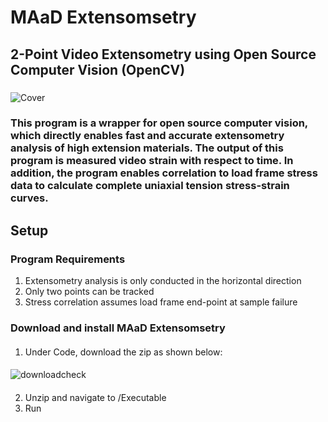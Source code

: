 # MAaD Extensomsetry
## 2-Point Video Extensometry using Open Source Computer Vision (OpenCV)
###
![Cover](https://user-images.githubusercontent.com/110251841/183166399-e70332ae-2ff7-4524-9d1c-d8a6df2374e6.PNG)
### This program is a wrapper for open source computer vision, which directly enables fast and accurate extensometry analysis of high extension materials. The output of this program is measured video strain with respect to time. In addition, the program enables correlation to load frame stress data to calculate complete uniaxial tension stress-strain curves.
###
## Setup
### Program Requirements
1. Extensometry analysis is only conducted in the horizontal direction
2. Only two points can be tracked
3. Stress correlation assumes load frame end-point at sample failure
### Download and install MAaD Extensomsetry
####
1. Under Code, download the zip as shown below:
####
![downloadcheck](https://user-images.githubusercontent.com/110251841/183200601-d3639656-b200-46f7-a9e7-f5860f0aebcd.PNG)
####
2. Unzip and navigate to /Executable
3. Run 
